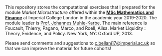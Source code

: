 This repository stores the computational exercises that I prepared for the module *Market Microstructure* offered within the [__MSc Mathematics and Finance__](https://www.imperial.ac.uk/study/pg/mathematics/mathematics-finance/) at Imperial College London in the academic year 2019-2020. The module leader is [Prof. Johannes Muhle-Karbe](https://www.imperial.ac.uk/people/j.muhle-karbe). The main reference is Foucault, Thierry, Pagano, Marco, and Roell, Ailsa. Market Liquidity : Theory, Evidence, and Policy. New York, NY: Oxford UP, 2013.

Please send comments and suggestions to c.bellani17@imperial.ac.uk so that we can improve the material for future cohorts!
